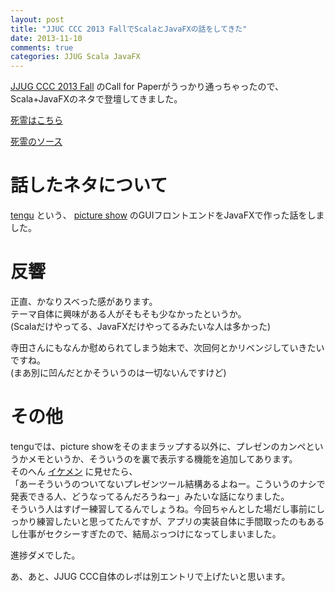 ```yaml
---
layout: post
title: "JJUC CCC 2013 FallでScalaとJavaFXの話をしてきた"
date: 2013-11-10
comments: true
categories: JJUG Scala JavaFX
---
```


[JJUG CCC 2013 Fall](http://www.java-users.jp/?page_id=695) のCall for Paperがうっかり通っちゃったので、Scala+JavaFXのネタで登壇してきました。

[死霊はこちら](http://shizone.github.io/slides/jjugccc_2013fall/)

[死霊のソース](https://github.com/shizone/jjugccc2013fall)

# 話したネタについて

[tengu](https://github.com/shizone/tengu) という、 [picture show](https://github.com/softprops/picture-show) のGUIフロントエンドをJavaFXで作った話をしました。  

# 反響
正直、かなりスベった感があります。  
テーマ自体に興味がある人がそもそも少なかったというか。  
(Scalaだけやってる、JavaFXだけやってるみたいな人は多かった)

寺田さんにもなんか慰められてしまう始末で、次回何とかリベンジしていきたいですね。  
(まあ別に凹んだとかそういうのは一切ないんですけど)

# その他
tenguでは、picture showをそのままラップする以外に、プレゼンのカンペというかメモというか、そういうのを裏で表示する機能を追加してあります。  
そのへん [イケメン](https://twitter.com/yusuke) に見せたら、  
「あーそういうのついてないプレゼンツール結構あるよねー。こういうのナシで発表できる人、どうなってるんだろうねー」みたいな話になりました。  
そういう人はすげー練習してるんでしょうね。今回ちゃんとした場だし事前にしっかり練習したいと思ってたんですが、アプリの実装自体に手間取ったのもあるし仕事がセクシーすぎたので、結局ぶっつけになってしまいました。  

進捗ダメでした。

あ、あと、JJUG CCC自体のレポは別エントリで上げたいと思います。